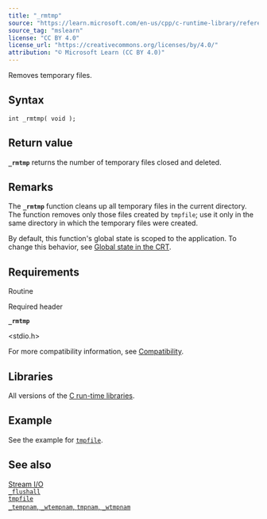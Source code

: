 ```yaml
---
title: "_rmtmp"
source: "https://learn.microsoft.com/en-us/cpp/c-runtime-library/reference/rmtmp?view=msvc-170"
source_tag: "mslearn"
license: "CC BY 4.0"
license_url: "https://creativecommons.org/licenses/by/4.0/"
attribution: "© Microsoft Learn (CC BY 4.0)"
---
```

Removes temporary files.

## Syntax

```
int _rmtmp( void );
```

## Return value

**`_rmtmp`** returns the number of temporary files closed and deleted.

## Remarks

The **`_rmtmp`** function cleans up all temporary files in the current directory. The function removes only those files created by `tmpfile`; use it only in the same directory in which the temporary files were created.

By default, this function's global state is scoped to the application. To change this behavior, see [Global state in the CRT](https://learn.microsoft.com/en-us/cpp/c-runtime-library/global-state?view=msvc-170).

## Requirements

Routine

Required header

**`_rmtmp`**

<stdio.h>

For more compatibility information, see [Compatibility](https://learn.microsoft.com/en-us/cpp/c-runtime-library/compatibility?view=msvc-170).

## Libraries

All versions of the [C run-time libraries](https://learn.microsoft.com/en-us/cpp/c-runtime-library/crt-library-features?view=msvc-170).

## Example

See the example for [`tmpfile`](https://learn.microsoft.com/en-us/cpp/c-runtime-library/reference/tmpfile?view=msvc-170).

## See also

[Stream I/O](https://learn.microsoft.com/en-us/cpp/c-runtime-library/stream-i-o?view=msvc-170)  
[`_flushall`](https://learn.microsoft.com/en-us/cpp/c-runtime-library/reference/flushall?view=msvc-170)  
[`tmpfile`](https://learn.microsoft.com/en-us/cpp/c-runtime-library/reference/tmpfile?view=msvc-170)  
[`_tempnam`, `_wtempnam`, `tmpnam`, `_wtmpnam`](https://learn.microsoft.com/en-us/cpp/c-runtime-library/reference/tempnam-wtempnam-tmpnam-wtmpnam?view=msvc-170)